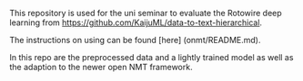 This repository is used for the uni seminar to evaluate the Rotowire deep learning from https://github.com/KaijuML/data-to-text-hierarchical.

The instructions on using can be found [here] (onmt/README.md).

In this repo are the preprocessed data and a lightly trained model as well as the adaption to the newer open NMT framework.
